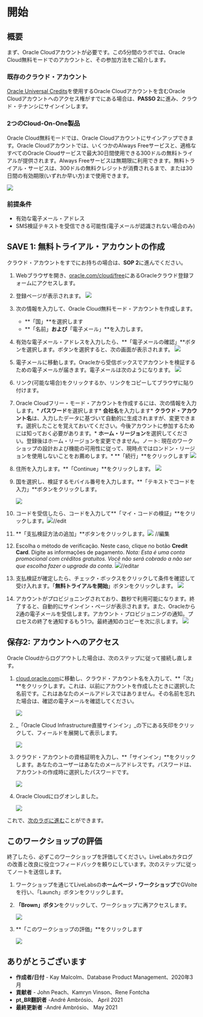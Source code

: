 # 開始

## 概要

まず、Oracle Cloudアカウントが必要です。この5分間のラボでは、Oracle Cloud無料モードでのアカウントと、その参加方法をご紹介します。

### 既存のクラウド・アカウント

[Oracle Universal Credits](https://docs.oracle.com/en/cloud/get-started/subscriptions-cloud/csgsg/universal-credits.html)を使用するOracle Cloudアカウントを含むOracle Cloudアカウントへのアクセス権がすでにある場合は、**PASSO 2**に進み、クラウド・テナンシにサインインします。

### 2つのCloud-On-One製品

Oracle Cloud無料モードでは、Oracle Cloudアカウントにサインアップできます。Oracle Cloudアカウントでは、いくつかのAlways Freeサービスと、適格なすべてのOracle Cloudサービスで最大30日間使用できる300ドルの無料トライアルが提供されます。Always Freeサービスは無期限に利用できます。無料トライアル・サービスは、300ドルの無料クレジットが消費されるまで、または30日間の有効期限(いずれか早い方)まで使用できます。

![](images/pt_BR-freetrial.png " ")

### 前提条件

*   有効な電子メール・アドレス
*   SMS検証テキストを受信できる可能性(電子メールが認識されない場合のみ)

## **SAVE 1**: 無料トライアル・アカウントの作成

クラウド・アカウントをすでにお持ちの場合は、**SOP 2**に進んでください。

1.  Webブラウザを開き、[oracle.com/cloud/free](https://myservices.us.oraclecloud.com/mycloud/signup?language=pt_BR)にあるOracleクラウド登録フォームにアクセスします。
    
2.  登録ページが表示されます。 ![](images/pt_BR-cloud-infrastructure.png " ")
    
3.  次の情報を入力して、Oracle Cloud無料モード・アカウントを作成します。
    
    *   **「国」**を選択します
    *   **「名前」**および**「電子メール」**を入力します。
4.  有効な電子メール・アドレスを入力したら、**「電子メールの確認」**ボタンを選択します。ボタンを選択すると、次の画面が表示されます。 ![](images/pt_BR-verify-email.png " ")
    
5.  電子メールに移動します。Oracleから受信ボックスでアカウントを検証するための電子メールが届きます。電子メールは次のようになります。 ![](images/pt_BR-verification-mail.png " ")
    
6.  リンク(可能な場合)をクリックするか、リンクをコピーしてブラウザに貼り付けます。
    
7.  Oracle Cloudフリー・モード・アカウントを作成するには、次の情報を入力します。\* **パスワード**を選択します\* **会社名**を入力します\* **クラウド・アカウント名**は、入力したデータに基づいて自動的に生成されますが、変更できます。選択したことを覚えておいてください。今後アカウントに参加するためには知っておく必要があります。\* **ホーム・リージョン**を選択してください。登録後はホーム・リージョンを変更できません。ノート: 現在のワークショップの設計および機能の可用性に従って、現時点ではロンドン・リージョンを使用しないことをお薦めします。\* **「続行」**をクリックします ![](images/pt_BR-account-info.png " ")
    
8.  住所を入力します。**「Continue」**をクリックします。 ![](images/pt_BR-free-tier-address.png " ")
    
9.  国を選択し、検証するモバイル番号を入力します。**「テキストでコードを入力」**ボタンをクリックします。
    
    ![](images/pt_BR-free-tier-address-2.png " ")
    
10.  コードを受信したら、コードを入力して**「マイ・コードの検証」**をクリックします。![](images/pt_BR-free-tier-address-4.png " ")//edit
    
11.  **「支払検証方法の追加」**ボタンをクリックします。![](images/pt_BR-free-tier-payment-1.png " ") //編集
    
12.  Escolha o método de verificação. Neste caso, clique no botão **Credit Card**. Digite as informações de pagamento. _Nota: Esta é uma conta promocional com créditos gratuitos. Você não será cobrado a não ser que escolha fazer o upgrade da conta_. ![](images/pt_BR-free-tier-payment-2.png " ")//editar
    
13.  支払検証が確定したら、チェック・ボックスをクリックして条件を確認して受け入れます。「**無料トライアルを開始**」ボタンをクリックします。 ![](images/pt_BR-free-tier-agreement.png " ")
    
14.  アカウントがプロビジョニングされており、数秒で利用可能になります。終了すると、自動的にサインイン・ページが表示されます。また、Oracleから2通の電子メールを受信します。アカウント・プロビジョニングの通知。プロセスの終了を通知するもう1つ。最終通知のコピーを次に示します。 ![](images/pt_BR-account-provisioned.png " ")
    

## **保存2**: アカウントへのアクセス

Oracle Cloudからログアウトした場合は、次のステップに従って接続し直します。

1.  [cloud.oracle.com](https://cloud.oracle.com)に移動し、クラウド・アカウント名を入力して、**「次」**をクリックします。これは、以前にアカウントを作成したときに選択した名前です。これはあなたのメールアドレスではありません。その名前を忘れた場合は、確認の電子メールを確認してください。
    
    ![](images/pt_BR-cloud-oracle.png " ")
    
2.  _「Oracle Cloud Infrastructure直接サインイン」_の下にある矢印をクリックして、フィールドを展開して表示します。
    
    ![](images/pt_BR-cloud-login-tenant.png " ")
    
3.  クラウド・アカウントの資格証明を入力し、**「サインイン」**をクリックします。あなたのユーザーはあなたのメールアドレスです。パスワードは、アカウントの作成時に選択したパスワードです。
    
    ![](images/pt_BR-oci-signin.png " ")
    
4.  Oracle Cloudにログオンしました。
    
    ![](images/pt_BR-oci-console-home-page.png " ")
    

これで、[次のラボに進む](#next)ことができます。

## **このワークショップの評価**

終了したら、必ずこのワークショップを評価してください。LiveLabsカタログの改善と改良に役立つフィードバックを頼りにしています。次のステップに従ってノートを送信します。

1.  ワークショップを通じてLiveLabsの**ホームページ・ワークショップ**でGVolteを行い、「Launch」ボタンをクリックします。
    
2.  **「Brown」ボタン**をクリックして、ワークショップに再アクセスします。
    
    ![](images/pt_BR-workshop-homepage-2.png " ")
    
3.  **「このワークショップの評価」**をクリックします
    
    ![](images/pt_BR-rate-this-workshop.png " ")
    

## **ありがとうございます**

*   **作成者/日付** - Kay Malcolm、Database Product Management、2020年3月
*   **貢献者** - John Peach、Kamryn Vinson、Rene Fontcha
*   **pt\_BR翻訳者** -André Ambrósio、 April 2021
*   **最終更新者** -André Ambrósio、 May 2021